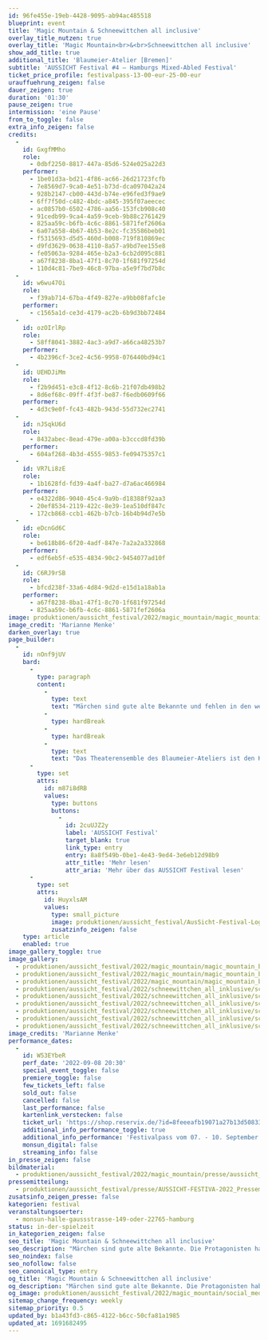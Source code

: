 ```yaml
---
id: 96fe455e-19eb-4428-9095-ab94ac485518
blueprint: event
title: 'Magic Mountain & Schneewittchen all inclusive'
overlay_title_nutzen: true
overlay_title: 'Magic Mountain<br>&<br>Schneewittchen all inclusive'
show_add_title: true
additional_title: 'Blaumeier-Atelier [Bremen]'
subtitle: 'AUSSICHT Festival #4 – Hamburgs Mixed-Abled Festival'
ticket_price_profile: festivalpass-13-00-eur-25-00-eur
urauffuehrung_zeigen: false
dauer_zeigen: true
duration: '01:30'
pause_zeigen: true
intermission: 'eine Pause'
from_to_toggle: false
extra_info_zeigen: false
credits:
  -
    id: GxgfMMho
    role:
      - 0dbf2250-8817-447a-85d6-524e025a22d3
    performer:
      - 1be01d3a-bd21-4f86-ac66-26d21723fcfb
      - 7e8569d7-9ca0-4e51-b73d-dca097042a24
      - 928b2147-cb00-443d-b74e-e96fed3f9ae9
      - 6ff7f50d-c482-4bdc-a845-395f07aeecec
      - ac0857b0-6502-4786-aa56-153fcb908c40
      - 91cedb99-9ca4-4a59-9ceb-9b88c2761429
      - 825aa59c-b6fb-4c6c-8861-5871fef2606a
      - 6a07a558-4b67-4b53-8e2c-fc35586beb01
      - f5315693-d5d5-460d-b008-719f810869ec
      - d9fd3629-0638-4110-8a57-a9bd7ee155e8
      - fe05063a-9284-465e-b2a3-6cb2d095c881
      - a67f8238-8ba1-47f1-8c70-1f681f97254d
      - 110d4c81-7be9-46c8-97ba-a5e9f7bd7b8c
  -
    id: w6wu47Oi
    role:
      - f39ab714-67ba-4f49-827e-a9bb08fafc1e
    performer:
      - c1565a1d-ce3d-4179-ac2b-6b9d3bb72484
  -
    id: ozOIrlRp
    role:
      - 58ff8041-3882-4ac3-a9d7-a66ca48253b7
    performer:
      - 4b2396cf-3ce2-4c56-9958-076440bd94c1
  -
    id: UEHDJiMm
    role:
      - f2b9d451-e3c8-4f12-8c6b-21f07db498b2
      - 8d6ef68c-09ff-4f3f-be87-f6edb0609f66
    performer:
      - 4d3c9e0f-fc43-482b-943d-55d732ec2741
  -
    id: nJSqkU6d
    role:
      - 8432abec-8ead-479e-a00a-b3cccd8fd39b
    performer:
      - 604af268-4b3d-4555-9853-fe09475357c1
  -
    id: VR7Li8zE
    role:
      - 1b1628fd-fd39-4a4f-ba27-d7a6ac466984
    performer:
      - e4322d86-9040-45c4-9a9b-d18388f92aa3
      - 20ef8534-2119-422c-8e39-1ea510df847c
      - 172cb868-ccb1-462b-b7cb-16b4b94d7e5b
  -
    id: eDcnGd6C
    role:
      - be618b86-6f20-4adf-847e-7a2a2a332868
    performer:
      - edf6eb5f-e535-4834-90c2-9454077ad10f
  -
    id: C6RJ9rSB
    role:
      - bfcd238f-33a6-4d84-9d2d-e15d1a18ab1a
    performer:
      - a67f8238-8ba1-47f1-8c70-1f681f97254d
      - 825aa59c-b6fb-4c6c-8861-5871fef2606a
image: produktionen/aussicht_festival/2022/magic_mountain/magic_mountain_blaumeier_atelier_03_c_marianne_menke.jpg
image_credit: 'Marianne Menke'
darken_overlay: true
page_builder:
  -
    id: nOnf9jUV
    bard:
      -
        type: paragraph
        content:
          -
            type: text
            text: "Märchen sind gute alte Bekannte und fehlen in den wenigsten Kinderstuben. Die Protagonisten haben gewöhnlich wenig zu lachen und ebenso wenig mit der realen Wirklichkeit zu tun, dafür aber jede Menge Heldentaten zu vollbringen und lassen zuletzt das Gute triumphieren.\_\_"
          -
            type: hardBreak
          -
            type: hardBreak
          -
            type: text
            text: "Das Theaterensemble des Blaumeier-Ateliers ist den König:innen, Prinzess:innen und blutrünstigen Gestalten auf furchtlose Weise zu Leibe gerückt und stellt die Märchenwelt mit der Premiere ihrer Bühneninterpretation Schneewittchen all inclusive und der selbst verfassten Heldenreise, Magic Mountain, auf den Kopf. Mit eigener Perspektive auf Märchen und Mythen und nach ihren Vorstellungen haben die Schauspieler:innen Bühnenfiguren und Handlungen entwickelt, die\_Heldentaten und Schläue, Unheil, Gnade, Liebe und Triumph in neue Gewänder hüllen und jeder Vorwegnahme trotzen. Über Blaumeiers Märchen- und Mythenabend liegt ein irrlichternder Schimmer unerwarteter Wendungen."
      -
        type: set
        attrs:
          id: m87i8dRB
          values:
            type: buttons
            buttons:
              -
                id: 2cuUJZ2y
                label: 'AUSSICHT Festival'
                target_blank: true
                link_type: entry
                entry: 8a8f549b-0be1-4e43-9ed4-3e6eb12d98b9
                attr_title: 'Mehr lesen'
                attr_aria: 'Mehr über das AUSSICHT Festival lesen'
      -
        type: set
        attrs:
          id: HuyxlsAM
          values:
            type: small_picture
            image: produktionen/aussicht_festival/AusSicht-Festival-Logo-Rechteck.jpg
            zusatzinfo_zeigen: false
    type: article
    enabled: true
image_gallery_toggle: true
image_gallery:
  - produktionen/aussicht_festival/2022/magic_mountain/magic_mountain_blaumeier_atelier_01_c_marianne_menke.jpg
  - produktionen/aussicht_festival/2022/magic_mountain/magic_mountain_blaumeier_atelier_02_c_marianne_menke.jpg
  - produktionen/aussicht_festival/2022/magic_mountain/magic_mountain_blaumeier_atelier_03_c_marianne_menke.jpg
  - produktionen/aussicht_festival/2022/schneewittchen_all_inklusive/schneewittchen_all_inclusive_blaumeier_atelier_01_c_marianne_menke.jpg
  - produktionen/aussicht_festival/2022/schneewittchen_all_inklusive/schneewittchen_all_inclusive_blaumeier_atelier_02_c_marianne_menke.jpg
  - produktionen/aussicht_festival/2022/schneewittchen_all_inklusive/schneewittchen_all_inclusive_blaumeier_atelier_03_c_marianne_menke.jpg
  - produktionen/aussicht_festival/2022/schneewittchen_all_inklusive/schneewittchen_all_inclusive_blaumeier_atelier_04_c_marianne_menke.jpg
  - produktionen/aussicht_festival/2022/schneewittchen_all_inklusive/schneewittchen_all_inclusive_blaumeier_atelier_05_c_marianne_menke.jpg
  - produktionen/aussicht_festival/2022/schneewittchen_all_inklusive/schneewittchen_all_inclusive_blaumeier_atelier_06_c_marianne_menke.jpg
image_credits: 'Marianne Menke'
performance_dates:
  -
    id: W53EYbeR
    perf_date: '2022-09-08 20:30'
    special_event_toggle: false
    premiere_toggle: false
    few_tickets_left: false
    sold_out: false
    cancelled: false
    last_performance: false
    kartenlink_verstecken: false
    ticket_url: 'https://shop.reservix.de/?id=8feeeafb19071a27b13d5083379d95183e9ab490f2f135faf80b2fecfc1ba00f2aba7ad8945f4a4292549eb86feddc1b&vID=7337&eventGrpID=413348&eventID=1986596'
    additional_info_performance_toggle: true
    additional_info_performance: 'Festivalpass vom 07. - 10. September 2022'
    monsun_digital: false
    streaming_info: false
in_presse_zeigen: false
bildmaterial:
  - produktionen/aussicht_festival/2022/magic_mountain/presse/aussicht_festival_magic_mountain_blaumeier_atelier_c_marianne_menke_monsun.zip
pressemitteilung:
  - produktionen/aussicht_festival/presse/AUSSICHT-FESTIVA-2022_Pressemitteilung_monsun.theater.pdf
zusatsinfo_zeigen_presse: false
kategorien: festival
veranstaltungsoerter:
  - monsun-halle-gaussstrasse-149-oder-22765-hamburg
status: in-der-spielzeit
in_kategorien_zeigen: false
seo_title: 'Magic Mountain & Schneewittchen all inclusive'
seo_description: "Märchen sind gute alte Bekannte. Die Protagonisten haben gewöhnlich wenig zu lachen, dafür aber jede Menge Heldentaten zu vollbringen.\_\_"
seo_noindex: false
seo_nofollow: false
seo_canonical_type: entry
og_title: 'Magic Mountain & Schneewittchen all inclusive'
og_description: "Märchen sind gute alte Bekannte. Die Protagonisten haben gewöhnlich wenig zu lachen, dafür aber jede Menge Heldentaten zu vollbringen.\_\_"
og_image: produktionen/aussicht_festival/2022/magic_mountain/social_media_image_schneewittchen.jpg
sitemap_change_frequency: weekly
sitemap_priority: 0.5
updated_by: b1a43fd3-c865-4122-b6cc-50cfa81a1985
updated_at: 1691682495
---
```

